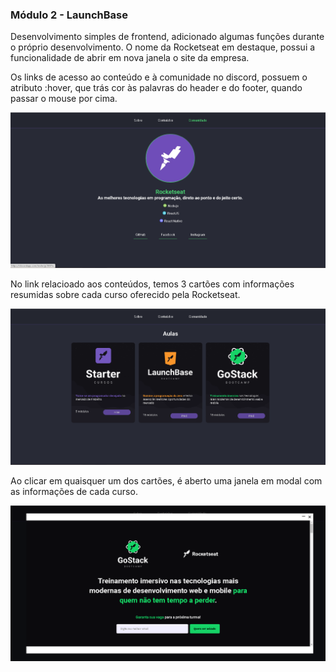 ###   Módulo 2 - LaunchBase

Desenvolvimento simples de frontend, adicionado algumas funções durante o próprio desenvolvimento. O nome da Rocketseat em destaque, possui a funcionalidade de abrir em nova janela o site da empresa.

Os links de acesso ao conteúdo e à comunidade no discord, possuem o atributo :hover, que trás cor às palavras do header e do footer, quando passar o mouse por cima. 

<p align="center">
  <img src="/public/index.png" width="" />
</p>

No link relacioado aos conteúdos, temos 3 cartões com informações resumidas sobre cada curso oferecido pela Rocketseat. 

<p align="center">
  <img src="/public/classes.png" width="" />
</p>

Ao clicar em quaisquer um dos cartões, é aberto uma janela em modal com as informações de cada curso.

<p align="center">
  <img src="/public/modal.png" width="" />
</p>


